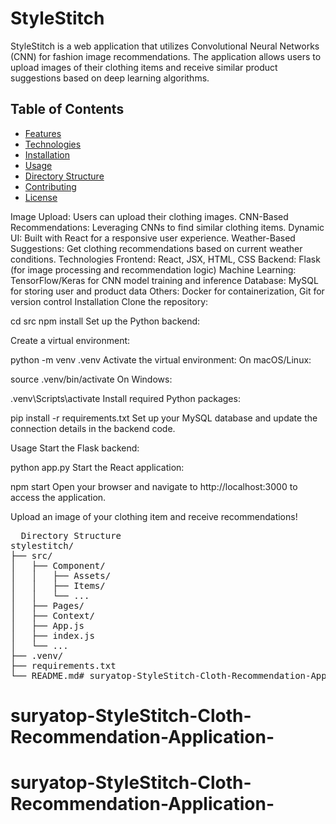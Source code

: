 # StyleStitch
StyleStitch is a web application that utilizes Convolutional Neural Networks (CNN) for fashion image recommendations. The application allows users to upload images of their clothing items and receive similar product suggestions based on deep learning algorithms.
</br>

## Table of Contents

- [Features](#features)
- [Technologies](#technologies)
- [Installation](#installation)
- [Usage](#usage)
- [Directory Structure](#directory-structure)
- [Contributing](#contributing)
- [License](#license)
  
Image Upload: Users can upload their clothing images.
CNN-Based Recommendations: Leveraging CNNs to find similar clothing items.
Dynamic UI: Built with React for a responsive user experience.
Weather-Based Suggestions: Get clothing recommendations based on current weather conditions.
Technologies
Frontend: React, JSX, HTML, CSS
Backend: Flask (for image processing and recommendation logic)
Machine Learning: TensorFlow/Keras for CNN model training and inference
Database: MySQL for storing user and product data
Others: Docker for containerization, Git for version control
Installation
Clone the repository:


cd src
npm install
Set up the Python backend:

Create a virtual environment:

python -m venv .venv
Activate the virtual environment:
On macOS/Linux:

source .venv/bin/activate
On Windows:

.venv\Scripts\activate
Install required Python packages:

pip install -r requirements.txt
Set up your MySQL database and update the connection details in the backend code.

Usage
Start the Flask backend:

python app.py
Start the React application:

npm start
Open your browser and navigate to http://localhost:3000 to access the application.

Upload an image of your clothing item and receive recommendations!

<pre>
  Directory Structure
stylestitch/
├── src/
│   ├── Component/
│   │   ├── Assets/
│   │   ├── Items/
│   │   └── ...
│   ├── Pages/
│   ├── Context/
│   ├── App.js
│   ├── index.js
│   └── ...
├── .venv/
├── requirements.txt
└── README.md# suryatop-StyleStitch-Cloth-Recommendation-Application-
</pre>
# suryatop-StyleStitch-Cloth-Recommendation-Application-
# suryatop-StyleStitch-Cloth-Recommendation-Application-

